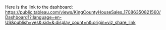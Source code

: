 Here is the link to the dashboard: https://public.tableau.com/views/KingCountyHouseSales_17086350821560/Dashboard1?:language=en-US&publish=yes&:sid=&:display_count=n&:origin=viz_share_link
